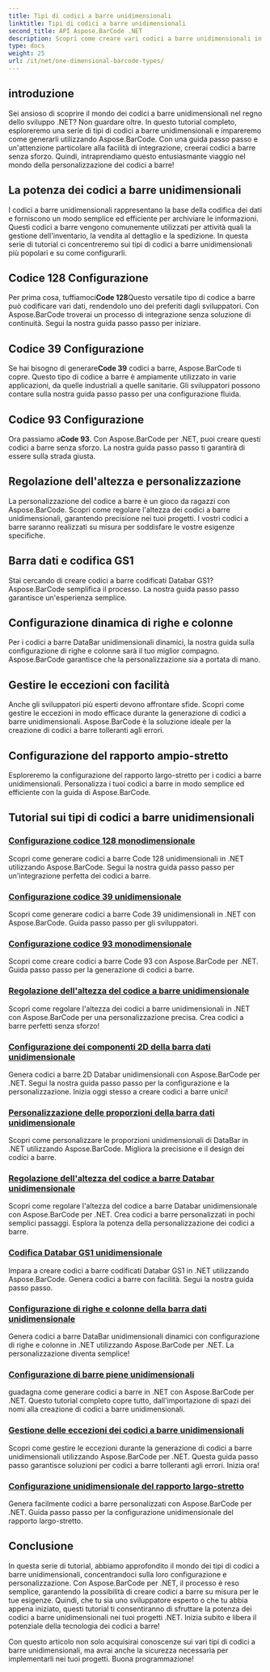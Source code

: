```yaml
---
title: Tipi di codici a barre unidimensionali
linktitle: Tipi di codici a barre unidimensionali
second_title: API Aspose.BarCode .NET
description: Scopri come creare vari codici a barre unidimensionali in .NET utilizzando Aspose.BarCode. Guide passo passo per la generazione e la personalizzazione dei codici a barre.
type: docs
weight: 25
url: /it/net/one-dimensional-barcode-types/
---
```


## introduzione

Sei ansioso di scoprire il mondo dei codici a barre unidimensionali nel regno dello sviluppo .NET? Non guardare oltre. In questo tutorial completo, esploreremo una serie di tipi di codici a barre unidimensionali e impareremo come generarli utilizzando Aspose.BarCode. Con una guida passo passo e un'attenzione particolare alla facilità di integrazione, creerai codici a barre senza sforzo. Quindi, intraprendiamo questo entusiasmante viaggio nel mondo della personalizzazione dei codici a barre!

## La potenza dei codici a barre unidimensionali

I codici a barre unidimensionali rappresentano la base della codifica dei dati e forniscono un modo semplice ed efficiente per archiviare le informazioni. Questi codici a barre vengono comunemente utilizzati per attività quali la gestione dell'inventario, la vendita al dettaglio e la spedizione. In questa serie di tutorial ci concentreremo sui tipi di codici a barre unidimensionali più popolari e su come configurarli.

## Codice 128 Configurazione

 Per prima cosa, tuffiamoci**Code 128**Questo versatile tipo di codice a barre può codificare vari dati, rendendolo uno dei preferiti dagli sviluppatori. Con Aspose.BarCode troverai un processo di integrazione senza soluzione di continuità. Segui la nostra guida passo passo per iniziare.

## Codice 39 Configurazione

 Se hai bisogno di generare**Code 39** codici a barre, Aspose.BarCode ti copre. Questo tipo di codice a barre è ampiamente utilizzato in varie applicazioni, da quelle industriali a quelle sanitarie. Gli sviluppatori possono contare sulla nostra guida passo passo per una configurazione fluida.

## Codice 93 Configurazione

 Ora passiamo a**Code 93**. Con Aspose.BarCode per .NET, puoi creare questi codici a barre senza sforzo. La nostra guida passo passo ti garantirà di essere sulla strada giusta.

## Regolazione dell'altezza e personalizzazione

La personalizzazione del codice a barre è un gioco da ragazzi con Aspose.BarCode. Scopri come regolare l'altezza dei codici a barre unidimensionali, garantendo precisione nei tuoi progetti. I vostri codici a barre saranno realizzati su misura per soddisfare le vostre esigenze specifiche.

## Barra dati e codifica GS1

Stai cercando di creare codici a barre codificati Databar GS1? Aspose.BarCode semplifica il processo. La nostra guida passo passo garantisce un'esperienza semplice.

## Configurazione dinamica di righe e colonne

Per i codici a barre DataBar unidimensionali dinamici, la nostra guida sulla configurazione di righe e colonne sarà il tuo miglior compagno. Aspose.BarCode garantisce che la personalizzazione sia a portata di mano.

## Gestire le eccezioni con facilità

Anche gli sviluppatori più esperti devono affrontare sfide. Scopri come gestire le eccezioni in modo efficace durante la generazione di codici a barre unidimensionali. Aspose.BarCode è la soluzione ideale per la creazione di codici a barre tolleranti agli errori.

## Configurazione del rapporto ampio-stretto

Esploreremo la configurazione del rapporto largo-stretto per i codici a barre unidimensionali. Personalizza i tuoi codici a barre in modo semplice ed efficiente con la guida di Aspose.BarCode.
## Tutorial sui tipi di codici a barre unidimensionali
### [Configurazione codice 128 monodimensionale](./one-dimensional-code-128-configuration/)
Scopri come generare codici a barre Code 128 unidimensionali in .NET utilizzando Aspose.BarCode. Segui la nostra guida passo passo per un'integrazione perfetta dei codici a barre.
### [Configurazione codice 39 unidimensionale](./one-dimensional-code-39-configuration/)
Scopri come generare codici a barre Code 39 unidimensionali in .NET con Aspose.BarCode. Guida passo passo per gli sviluppatori.
### [Configurazione codice 93 monodimensionale](./one-dimensional-code-93-configuration/)
Scopri come creare codici a barre Code 93 con Aspose.BarCode per .NET. Guida passo passo per la generazione di codici a barre.
### [Regolazione dell'altezza del codice a barre unidimensionale](./one-dimensional-barcode-height-adjustment/)
Scopri come regolare l'altezza dei codici a barre unidimensionali in .NET con Aspose.BarCode per una personalizzazione precisa. Crea codici a barre perfetti senza sforzo!
### [Configurazione dei componenti 2D della barra dati unidimensionale](./one-dimensional-databar-2d-component-configuration/)
Genera codici a barre 2D Databar unidimensionali con Aspose.BarCode per .NET. Segui la nostra guida passo passo per la configurazione e la personalizzazione. Inizia oggi stesso a creare codici a barre unici!
### [Personalizzazione delle proporzioni della barra dati unidimensionale](./one-dimensional-databar-aspect-ratio-customization/)
Scopri come personalizzare le proporzioni unidimensionali di DataBar in .NET utilizzando Aspose.BarCode. Migliora la precisione e il design dei codici a barre.
### [Regolazione dell'altezza del codice a barre Databar unidimensionale](./one-dimensional-databar-barcode-height-adjustment/)
Scopri come regolare l'altezza del codice a barre Databar unidimensionale con Aspose.BarCode per .NET. Crea codici a barre personalizzati in pochi semplici passaggi. Esplora la potenza della personalizzazione dei codici a barre.
### [Codifica Databar GS1 unidimensionale](./one-dimensional-databar-gs1-encoding/)
Impara a creare codici a barre codificati Databar GS1 in .NET utilizzando Aspose.BarCode. Genera codici a barre con facilità. Segui la nostra guida passo passo.
### [Configurazione di righe e colonne della barra dati unidimensionale](./one-dimensional-databar-row-column-configuration/)
Genera codici a barre DataBar unidimensionali dinamici con configurazione di righe e colonne in .NET utilizzando Aspose.BarCode per .NET. La personalizzazione diventa semplice!
### [Configurazione di barre piene unidimensionali](./one-dimensional-filled-bars-configuration/)
guadagna come generare codici a barre in .NET con Aspose.BarCode per .NET. Questo tutorial completo copre tutto, dall'importazione di spazi dei nomi alla creazione di codici a barre unidimensionali. 
### [Gestione delle eccezioni dei codici a barre unidimensionali](./one-dimensional-barcode-exception-handling/)
Scopri come gestire le eccezioni durante la generazione di codici a barre unidimensionali utilizzando Aspose.BarCode per .NET. Questa guida passo passo garantisce soluzioni per codici a barre tolleranti agli errori. Inizia ora!
### [Configurazione unidimensionale del rapporto largo-stretto](./one-dimensional-wide-narrow-ratio-configuration/)
Genera facilmente codici a barre personalizzati con Aspose.BarCode per .NET. Guida passo passo per la configurazione unidimensionale del rapporto largo-stretto.

## Conclusione

In questa serie di tutorial, abbiamo approfondito il mondo dei tipi di codici a barre unidimensionali, concentrandoci sulla loro configurazione e personalizzazione. Con Aspose.BarCode per .NET, il processo è reso semplice, garantendo la possibilità di creare codici a barre su misura per le tue esigenze. Quindi, che tu sia uno sviluppatore esperto o che tu abbia appena iniziato, questi tutorial ti consentiranno di sfruttare la potenza dei codici a barre unidimensionali nei tuoi progetti .NET. Inizia subito e libera il potenziale della tecnologia dei codici a barre!

Con questo articolo non solo acquisirai conoscenze sui vari tipi di codici a barre unidimensionali, ma avrai anche la sicurezza necessaria per implementarli nei tuoi progetti. Buona programmazione!